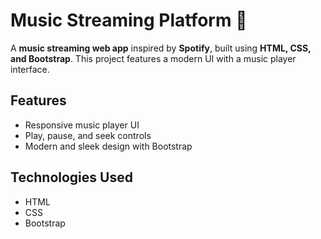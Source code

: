 # Music Streaming Platform 🎵  

A **music streaming web app** inspired by **Spotify**, built using **HTML, CSS, and Bootstrap**. This project features a modern UI with a music player interface.  

## Features  
- Responsive music player UI  
- Play, pause, and seek controls  
- Modern and sleek design with Bootstrap  

## Technologies Used  
- HTML  
- CSS  
- Bootstrap  
